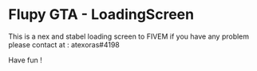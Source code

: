 <h1/>Flupy GTA -  LoadingScreen</h1>

This is a nex and stabel loading screen to FIVEM
if you have any problem please contact at : atexoras#4198

Have fun !
